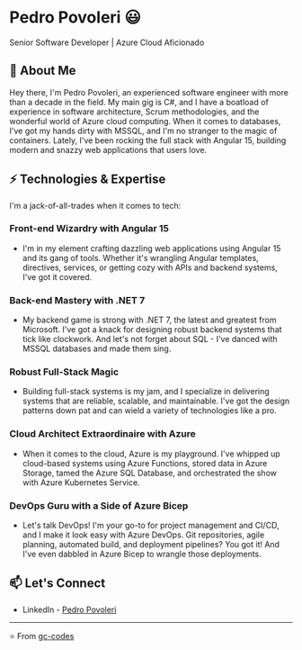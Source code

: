 # Pedro Povoleri 😃
Senior Software Developer | Azure Cloud Aficionado

## 🧐 About Me
Hey there, I'm Pedro Povoleri, an experienced software engineer with more than a decade in the field. My main gig is C#, and I have a boatload of experience in software architecture, Scrum methodologies, and the wonderful world of Azure cloud computing. When it comes to databases, I've got my hands dirty with MSSQL, and I'm no stranger to the magic of containers. Lately, I've been rocking the full stack with Angular 15, building modern and snazzy web applications that users love.

## ⚡ Technologies & Expertise

I'm a jack-of-all-trades when it comes to tech:

### Front-end Wizardry with Angular 15
- I'm in my element crafting dazzling web applications using Angular 15 and its gang of tools. Whether it's wrangling Angular templates, directives, services, or getting cozy with APIs and backend systems, I've got it covered.

### Back-end Mastery with .NET 7
- My backend game is strong with .NET 7, the latest and greatest from Microsoft. I've got a knack for designing robust backend systems that tick like clockwork. And let's not forget about SQL - I've danced with MSSQL databases and made them sing.

### Robust Full-Stack Magic
- Building full-stack systems is my jam, and I specialize in delivering systems that are reliable, scalable, and maintainable. I've got the design patterns down pat and can wield a variety of technologies like a pro.

### Cloud Architect Extraordinaire with Azure
- When it comes to the cloud, Azure is my playground. I've whipped up cloud-based systems using Azure Functions, stored data in Azure Storage, tamed the Azure SQL Database, and orchestrated the show with Azure Kubernetes Service.

### DevOps Guru with a Side of Azure Bicep
- Let's talk DevOps! I'm your go-to for project management and CI/CD, and I make it look easy with Azure DevOps. Git repositories, agile planning, automated build, and deployment pipelines? You got it! And I've even dabbled in Azure Bicep to wrangle those deployments.

## 📫 Let's Connect
- LinkedIn - [Pedro Povoleri](https://in.linkedin.com/in/pedropovoleri)

---
⭐️ From [gc-codes](https://github.com/gc-codes)
